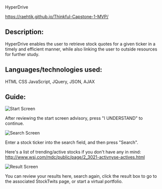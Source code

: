 HyperDrive

https://raehtik.github.io/Thinkful-Capstone-1-MVP/

Description:
------------

HyperDrive enables the user to retrieve stock quotes for a given ticker
in a timely and efficient manner, while also linking the user to outside resources
for further study.

Languages/technologies used:
----------------------------

HTML
CSS
JavaScript, JQuery, JSON, AJAX

Guide:
------


![Start Screen](/../<master>/screenshots/StartScreen.png?raw=true "Start Screen")

After reviewing the start screen advisory, press "I UNDERSTAND" to continue.

![Search Screen](/../<master>/screenshots/SearchScreen.png?raw=true "Search Screen")

Enter a stock ticker into the search field, and then press "Search".

Here's a list of trending/active stocks if you don't have any in mind: http://www.wsj.com/mdc/public/page/2_3021-activnyse-actives.html

![Result Screen](/../<master>/screenshots/ResultScreen.png?raw=true "Result Screen")

You can review your results here, search again, click the result box to go to the associated StockTwits page, or start a virtual portfolio.